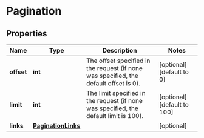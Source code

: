 # Pagination

## Properties
| Name | Type | Description | Notes |
| ------------ | ------------- | ------------- | ------------- |
| **offset** | **int** | The offset specified in the request (if none was specified, the default offset is 0).  | [optional] [default to 0] |
| **limit** | **int** | The limit specified in the request (if none was specified, the default limit is 100).  | [optional] [default to 100] |
| **links** | [**PaginationLinks**](PaginationLinks.md) |  | [optional]  |


